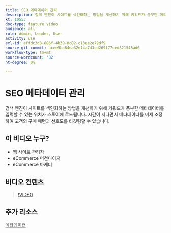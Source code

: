 ```yaml
---
title: SEO 메타데이터 관리
description: 검색 엔진이 사이트를 색인화하는 방법을 개선하기 위해 키워드가 풍부한 메타 데이터를 통합하는 방법을 알아봅니다.
kt: 10553
doc-type: feature video
audience: all
role: Admin, Leader, User
activity: use
exl-id: affdc3d3-886f-4b39-8c82-c13ee2e79df9
source-git-commit: acee5ba84ea32e14a743cd269f77ced821548ad6
workflow-type: tm+mt
source-wordcount: '82'
ht-degree: 0%

---
```


# SEO 메타데이터 관리

검색 엔진이 사이트를 색인화하는 방법을 개선하기 위해 키워드가 풍부한 메타데이터를 입력할 수 있는 위치가 스토어에 로드됩니다. 시간이 지나면서 메타데이터를 미세 조정하여 고객의 구매 패턴과 선호도를 타깃팅할 수 있습니다.

## 이 비디오 누구?

- 웹 사이트 관리자
- eCommerce 머천다이저
- eCommerce 마케터

## 비디오 컨텐츠

>[!VIDEO](https://video.tv.adobe.com/v/343750?quality=12&learn=on)

## 추가 리소스

[메타데이터](https://docs.magento.com/user-guide/marketing/meta-data.html)
